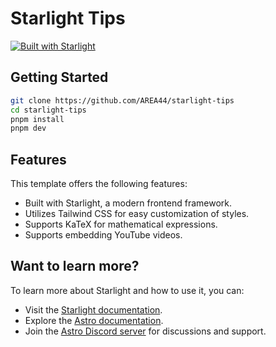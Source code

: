 # Starlight Tips

[![Built with Starlight](https://astro.badg.es/v2/built-with-starlight/tiny.svg)](https://starlight.astro.build)

## Getting Started

```sh
git clone https://github.com/AREA44/starlight-tips
cd starlight-tips
pnpm install
pnpm dev
```

## Features

This template offers the following features:

- Built with Starlight, a modern frontend framework.
- Utilizes Tailwind CSS for easy customization of styles.
- Supports KaTeX for mathematical expressions.
- Supports embedding YouTube videos.

## Want to learn more?

To learn more about Starlight and how to use it, you can:

- Visit the [Starlight documentation](https://starlight.astro.build/).
- Explore the [Astro documentation](https://docs.astro.build).
- Join the [Astro Discord server](https://astro.build/chat) for discussions and support.

